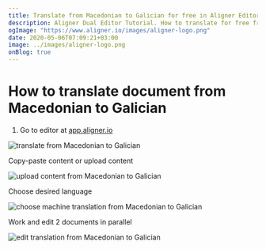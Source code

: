```yaml
---
title: Translate from Macedonian to Galician for free in Aligner Editor
description: Aligner Dual Editor Tutorial. How to translate for free from Macedonian to Galician. Aligner is multilingual document management platform. 
ogImage: "https://www.aligner.io/images/aligner-logo.png"
date: 2020-05-06T07:09:21+03:00
image: ../images/aligner-logo.png
onBlog: true
---
```


# How to translate document from Macedonian to Galician

1. Go to editor at [app.aligner.io](https://app.aligner.io "Aligner App web page")

![translate from Macedonian to Galician](../aligner-blank-editor.png "translate from Macedonian to Galician")

Copy-paste content or upload content

![upload content from Macedonian to Galician](../aligner-uploaded-document.png "upload content from Macedonian to Galician")

Choose desired language

![choose machine translation from Macedonian to Galician](../aligner-language-dropdown.png "choose machine translation from Macedonian to Galician")

Work and edit 2 documents in parallel

![edit translation from Macedonian to Galician](../aligner-double-sitded-editor.png "edit translation from Macedonian to Galician")


